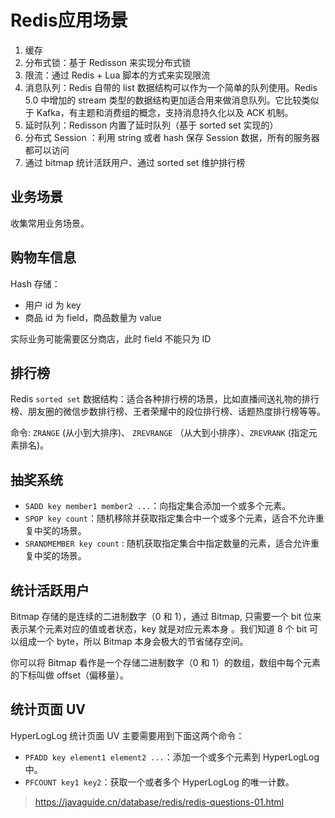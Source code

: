 # Redis应用场景

1. 缓存
2. 分布式锁：基于 Redisson 来实现分布式锁
3. 限流：通过 Redis + Lua 脚本的方式来实现限流
4. 消息队列：Redis 自带的 list 数据结构可以作为一个简单的队列使用。Redis 5.0 中增加的 stream 类型的数据结构更加适合用来做消息队列。它比较类似于 Kafka，有主题和消费组的概念，支持消息持久化以及 ACK 机制。
5. 延时队列：Redisson 内置了延时队列（基于 sorted set 实现的）
6. 分布式 Session ：利用 string 或者 hash 保存 Session 数据，所有的服务器都可以访问
7. 通过 bitmap 统计活跃用户、通过 sorted set 维护排行榜

## 业务场景

收集常用业务场景。

## 购物车信息

Hash 存储：

- 用户 id 为 key
- 商品 id 为 field，商品数量为 value

实际业务可能需要区分商店，此时 field 不能只为 ID 

## 排行榜

Redis  `sorted set` 数据结构：适合各种排行榜的场景，比如直播间送礼物的排行榜、朋友圈的微信步数排行榜、王者荣耀中的段位排行榜、话题热度排行榜等等。

 命令: `ZRANGE` (从小到大排序)、 `ZREVRANGE` （从大到小排序）、`ZREVRANK` (指定元素排名)。

## 抽奖系统

- `SADD key member1 member2 ...`：向指定集合添加一个或多个元素。
- `SPOP key count`：随机移除并获取指定集合中一个或多个元素，适合不允许重复中奖的场景。
- `SRANDMEMBER key count` : 随机获取指定集合中指定数量的元素，适合允许重复中奖的场景。

## 统计活跃用户

Bitmap 存储的是连续的二进制数字（0 和 1），通过 Bitmap, 只需要一个 bit 位来表示某个元素对应的值或者状态，key 就是对应元素本身 。我们知道 8 个 bit 可以组成一个 byte，所以 Bitmap 本身会极大的节省储存空间。

你可以将 Bitmap 看作是一个存储二进制数字（0 和 1）的数组，数组中每个元素的下标叫做 offset（偏移量）。

## 统计页面 UV

HyperLogLog 统计页面 UV 主要需要用到下面这两个命令：

- `PFADD key element1 element2 ...`：添加一个或多个元素到 HyperLogLog 中。
- `PFCOUNT key1 key2`：获取一个或者多个 HyperLogLog 的唯一计数。



> https://javaguide.cn/database/redis/redis-questions-01.html